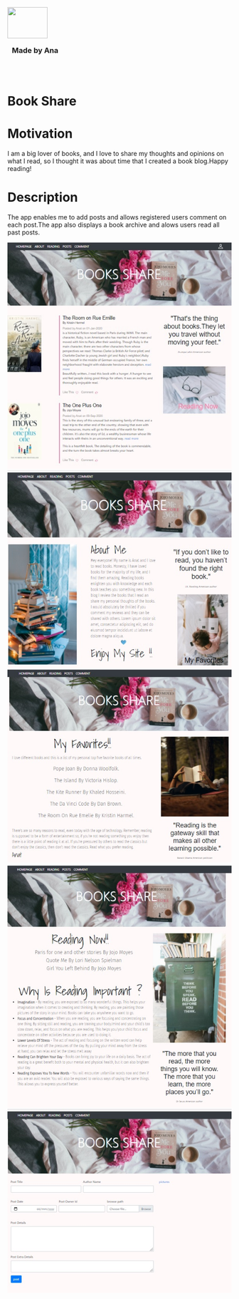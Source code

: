 <p "text-align:left">
   <img style=display:inline;vertical-align:middle" src="https://img.icons8.com/office/80/000000/api.png"/ height="70" width=90 >
<h3 style="display:inline;vertical-align:top;padding-left:10px;">Made by Ana</h3>
<p>

<br>
<br>

# Book Share


  
# Motivation
  
I am a big lover of books, and I love to share my thoughts and opinions on what I read, so I thought it was about time that I created a book blog.Happy reading!
  
# Description

The app enables me to add posts and allows registered users comment on each post.The app also displays a book archive and alows users read all past posts.
  
![Image](main.jpg)
![Image](about.jpg)
![Image](favorites.jpg)
![Image](reading.jpg)
![Image](post.jpg)

